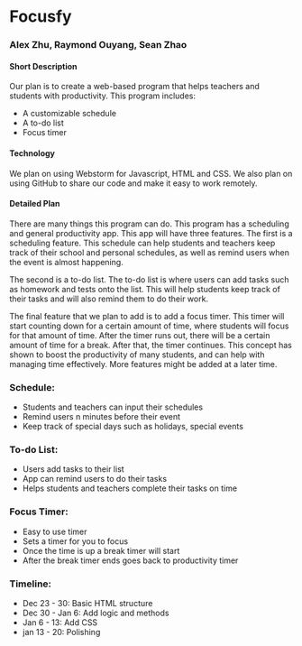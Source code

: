 # Focusfy

### Alex Zhu, Raymond Ouyang, Sean Zhao

#### Short Description
Our plan is to create a web-based program that helps teachers and students with productivity. This program includes:
* A customizable schedule
* A to-do list
* Focus timer

#### Technology
We plan on using Webstorm for Javascript, HTML and CSS. We also plan on using GitHub to share our code and make it easy to work remotely.

#### Detailed Plan
There are many things this program can do. This program has a scheduling and general productivity app. This app will have three features. The first is a scheduling feature. This schedule can help students and teachers keep track of their school and personal schedules, as well as remind users when the event is almost happening. 

The second is a to-do list. The to-do list is where users can add tasks such as homework and tests onto the list. This will help students keep track of their tasks and will also remind them to do their work. 

The final feature that we plan to add is to add a focus timer. This timer will start counting down for a certain amount of time, where students will focus for that amount of time. After the timer runs out, there will be a certain amount of time for a break. After that, the timer continues. This concept has shown to boost the productivity of many students, and can help with managing time effectively. More features might be added at a later time.

### Schedule:
  - Students and teachers can input their schedules
  - Remind users n minutes before their event
  - Keep track of special days such as holidays, special events

### To-do List:
  - Users add tasks to their list
  - App can remind users to do their tasks
  - Helps students and teachers complete their tasks on time

### Focus Timer:
  - Easy to use timer
  - Sets a timer for you to focus
  - Once the time is up a break timer will start
  - After the break timer ends goes back to productivity timer


### Timeline:
  - Dec 23 - 30: Basic HTML structure
  - Dec 30 - Jan 6: Add logic and methods
  - Jan 6 - 13: Add CSS
  - jan 13 - 20: Polishing
